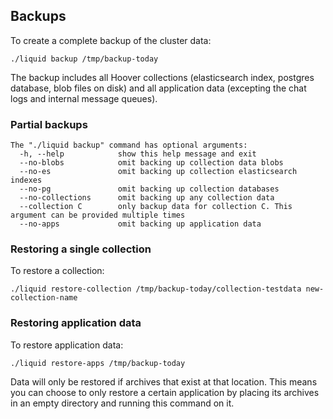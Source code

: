 ## Backups

To create a complete backup of the cluster data:

```shell
./liquid backup /tmp/backup-today
```

The backup includes all Hoover collections (elasticsearch index, postgres
database, blob files on disk) and all application data (excepting the chat logs
and internal message queues).

### Partial backups

```
The "./liquid backup" command has optional arguments:
  -h, --help            show this help message and exit
  --no-blobs            omit backing up collection data blobs
  --no-es               omit backing up collection elasticsearch indexes
  --no-pg               omit backing up collection databases
  --no-collections      omit backing up any collection data
  --collection C        only backup data for collection C. This argument can be provided multiple times
  --no-apps             omit backing up application data
```


### Restoring a single collection

To restore a collection:
```shell
./liquid restore-collection /tmp/backup-today/collection-testdata new-collection-name
```


### Restoring application data

To restore application data:
```shell
./liquid restore-apps /tmp/backup-today
```


Data will only be restored if archives that exist at that location. This means
you can choose to only restore a certain application by placing its archives in
an empty directory and running this command on it.
